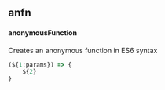 ## anfn
#### anonymousFunction
Creates an anonymous function in ES6 syntax
```js
(${1:params}) => {
	${2}
}
```